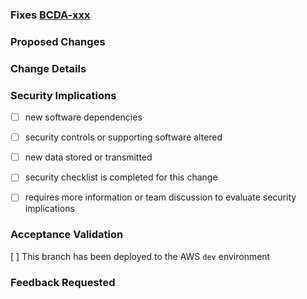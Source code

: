 <!--

--- PR Hygiene Checklist ---

1. Make sure your branch is named with this format: `user-initials/description-ABC-123`. For example, `jj/add-awesomeness-bcda-99999`
2. Update the PR title: `bcda-99999 Feature: Add Awesomeness`
3. Edit the text below - do not leave placeholders in the text.
4. Add any other details that will be helpful for the reviewers: details description, screenshots, etc
5. Request a review from someone/multiple someones
-->

<!-- Replace xxx with the JIRA ticket number: -->

### Fixes [BCDA-xxx](https://jira.cms.gov/browse/BCDA-xxx)

<!-- Describe the problem being solved here: -->

### Proposed Changes

<!-- List of changes with bullet points here: -->

### Change Details

<!-- Add detailed discussion of changes here: -->

### Security Implications

<!-- Does the change deal with PII/PHI at all? What should reviewers look for in
terms of security concerns? -->

- [ ] new software dependencies

<!-- If yes, list the new dependencies and briefly note any relevant security impacts -->

- [ ] security controls or supporting software altered

<!-- If yes, what security controls or supporting software are affected? -->

- [ ] new data stored or transmitted

<!-- If yes, what new data are we storing or transmitting? Is the data considered PII/PHI? -->

- [ ] security checklist is completed for this change

<!-- If yes, provide a link to the security checklist in Confluence here. -->

- [ ] requires more information or team discussion to evaluate security implications

<!-- Use this to indicate you're unsure how this change may impact system security
and would like to solicit the team's feedback. Optionally, provide background
information regarding your questions and concerns. -->

### Acceptance Validation
<!-- Show off how you deployed to the AWS dev environment, or give an excuse why that's totally unnecessary -->
[ ] This branch has been deployed to the AWS `dev` environment

<!-- Were you able to fully test the acceptance criteria on the related ticket? if not, why not? -->

<!-- Insert screenshots if applicable (drag images here) -->

### Feedback Requested

<!-- What type of feedback you want from your reviewers? -->
